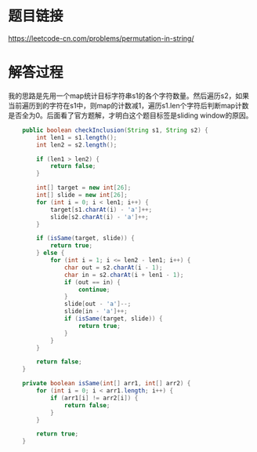 # 题目链接
https://leetcode-cn.com/problems/permutation-in-string/

# 解答过程
我的思路是先用一个map统计目标字符串s1的各个字符数量。然后遍历s2，如果当前遍历到的字符在s1中，则map的计数减1，遍历s1.len个字符后判断map计数是否全为0。后面看了官方题解，才明白这个题目标签是sliding window的原因。

```java
	public boolean checkInclusion(String s1, String s2) {
		int len1 = s1.length();
		int len2 = s2.length();

		if (len1 > len2) {
			return false;
		}

		int[] target = new int[26];
		int[] slide = new int[26];
		for (int i = 0; i < len1; i++) {
			target[s1.charAt(i) - 'a']++;
			slide[s2.charAt(i) - 'a']++;
		}

		if (isSame(target, slide)) {
			return true;
		} else {
			for (int i = 1; i <= len2 - len1; i++) {
				char out = s2.charAt(i - 1);
				char in = s2.charAt(i + len1 - 1);
				if (out == in) {
					continue;
				}
				slide[out - 'a']--;
				slide[in - 'a']++;
				if (isSame(target, slide)) {
					return true;
				}
			}
		}

		return false;
	}

	private boolean isSame(int[] arr1, int[] arr2) {
		for (int i = 0; i < arr1.length; i++) {
			if (arr1[i] != arr2[i]) {
				return false;
			}
		}

		return true;
	}
```